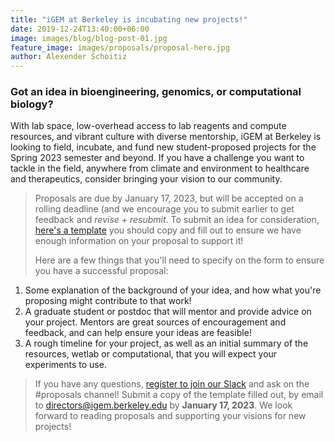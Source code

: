 ```yaml
---
title: "iGEM at Berkeley is incubating new projects!"
date: 2019-12-24T13:40:00+06:00
image: images/blog/blog-post-01.jpg
feature_image: images/proposals/proposal-hero.jpg
author: Alexender Schoitiz
---
```

### Got an idea in bioengineering, genomics, or computational biology?

With lab space, low-overhead access to lab reagents and compute resources, and vibrant culture with diverse mentorship, iGEM at Berkeley is looking to field, incubate, and fund new student-proposed projects for the Spring 2023 semester and beyond. If you have a challenge you want to tackle in the field, anywhere from climate and environment to healthcare and therapeutics, consider bringing your vision to our community.

> Proposals are due by January 17, 2023, but will be accepted on a rolling deadline (and we encourage you to submit earlier to get feedback and *revise + resubmit*. To submit an idea for consideration, [here's a template](https://docs.google.com/document/d/1VeQEkzU3hwnEroIRoO_Et6tXeI2wC1ijLGaIsxKu59o/edit) you should copy and fill out to ensure we have enough information on your proposal to support it!
>
> Here are a few things that you'll need to specify on the form to ensure you have a successful proposal:

1. Some explanation of the background of your idea, and how what you're proposing might contribute to that work!
2. A graduate student or postdoc that will mentor and provide advice on your project. Mentors are great sources of encouragement and feedback, and can help ensure your ideas are feasible!
3. A rough timeline for your project, as well as an initial summary of the resources, wetlab or computational, that you will expect your experiments to use.

> If you have any questions, [register to join our Slack](https://docs.google.com/forms/u/4/d/e/1FAIpQLSciPYdSDdNb4FvcPPpFazVGbXGj0E5AF2ZrsiZi8MT6jDlGfQ/viewform?usp=send_form) and ask on the #proposals channel! Submit a copy of the template filled out, by email to <directors@igem.berkeley.edu> by **January 17, 2023**. We look forward to reading proposals and supporting your visions for new projects!